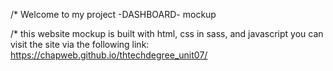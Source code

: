 /* Welcome to my project -DASHBOARD- mockup 

/* this website mockup is built with html, css in sass, and javascript
  you can visit the site via the following link:
  https://chapweb.github.io/thtechdegree_unit07/
